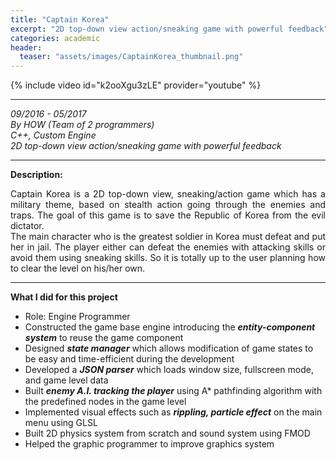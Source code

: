 ```yaml
---
title: "Captain Korea"
excerpt: "2D top-down view action/sneaking game with powerful feedback"
categories: academic
header:
  teaser: "assets/images/CaptainKorea_thumbnail.png"
---
```


{% include video id="k2ooXgu3zLE" provider="youtube" %}

---
*09/2016 - 05/2017*  
*By HOW (Team of 2 programmers)*  
*C++, Custom Engine*  
*2D top-down view action/sneaking game with powerful feedback*  

---
**Description:**  
<div style="text-align: justify" markdown="1">
Captain Korea is a 2D top-down view, sneaking/action game which has a military theme, based on stealth action going through the enemies and traps.  
The goal of this game is to save the Republic of Korea from the evil dictator.  
<br>
The main character who is the greatest soldier in Korea must defeat and put her in jail.  
The player either can defeat the enemies with attacking skills or avoid them using sneaking skills.  
So it is totally up to the user planning how to clear the level on his/her own.
</div>

---
**What I did for this project**  
  * Role: Engine Programmer  
  * Constructed the game base engine introducing the ***entity-component system*** to reuse the game component
  * Designed ***state manager*** which allows modification of game states to be easy and time-efficient during the development
  * Developed a ***JSON parser*** which loads window size, fullscreen mode, and game level data
  * Built ***enemy A.I. tracking the player*** using  A* pathfinding algorithm with the predefined nodes in the game level
  * Implemented visual effects such as ***rippling, particle effect*** on the main menu using GLSL 
  * Built 2D physics system from scratch and sound system using FMOD
  * Helped the graphic programmer to improve graphics system


